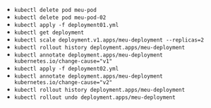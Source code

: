 * `kubectl delete pod meu-pod`
* `kubectl delete pod meu-pod-02`
* `kubectl apply -f deployment01.yml`
* `kubectl get deployment`
* `kubectl scale deployment.v1.apps/meu-deployment --replicas=2`
* `kubectl rollout history deployment.apps/meu-deployment`
* `kubectl annotate deployment.apps/meu-deployment kubernetes.io/change-cause="v1"`
* `kubectl apply -f deployment02.yml`
* `kubectl annotate deployment.apps/meu-deployment kubernetes.io/change-cause="v2"`
* `kubectl rollout history deployment.apps/meu-deployment`
* `kubectl rollout undo deployment.apps/meu-deployment`